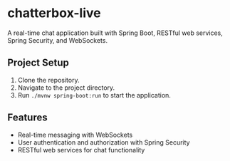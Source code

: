 # chatterbox-live
A real-time chat application built with Spring Boot, RESTful web services, Spring Security, and WebSockets.

## Project Setup
1. Clone the repository.
2. Navigate to the project directory.
3. Run `./mvnw spring-boot:run` to start the application.

## Features
- Real-time messaging with WebSockets
- User authentication and authorization with Spring Security
- RESTful web services for chat functionality

